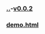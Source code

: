 ### [..](..)-[v0.0.2](https://github.com/littleflute/cchess/edit/master/ref/vschess_1.2.0/readme.md)
### [demo.html](demo.html)
